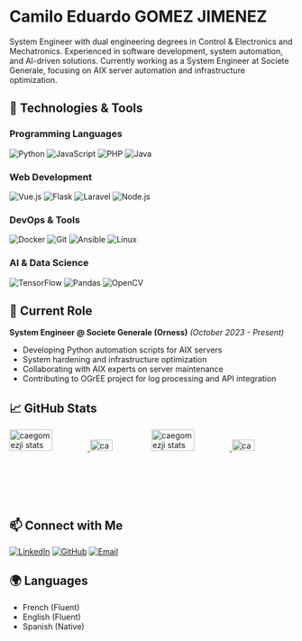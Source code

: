 # Camilo Eduardo GOMEZ JIMENEZ

System Engineer with dual engineering degrees in Control & Electronics and Mechatronics. Experienced in software development, system automation, and AI-driven solutions. Currently working as a System Engineer at Societe Generale, focusing on AIX server automation and infrastructure optimization.

## 🔧 Technologies & Tools

### Programming Languages
![Python](https://img.shields.io/badge/-Python-3776AB?style=flat&logo=Python&logoColor=white)
![JavaScript](https://img.shields.io/badge/-JavaScript-F7DF1E?style=flat&logo=JavaScript&logoColor=black)
![PHP](https://img.shields.io/badge/-PHP-777BB4?style=flat&logo=PHP&logoColor=white)
![Java](https://img.shields.io/badge/-Java-007396?style=flat&logo=Java&logoColor=white)

### Web Development
![Vue.js](https://img.shields.io/badge/-Vue.js-4FC08D?style=flat&logo=Vue.js&logoColor=white)
![Flask](https://img.shields.io/badge/-Flask-000000?style=flat&logo=Flask&logoColor=white)
![Laravel](https://img.shields.io/badge/-Laravel-FF2D20?style=flat&logo=Laravel&logoColor=white)
![Node.js](https://img.shields.io/badge/-Node.js-339933?style=flat&logo=Node.js&logoColor=white)

### DevOps & Tools
![Docker](https://img.shields.io/badge/-Docker-2496ED?style=flat&logo=Docker&logoColor=white)
![Git](https://img.shields.io/badge/-Git-F05032?style=flat&logo=Git&logoColor=white)
![Ansible](https://img.shields.io/badge/-Ansible-EE0000?style=flat&logo=Ansible&logoColor=white)
![Linux](https://img.shields.io/badge/-Linux-FCC624?style=flat&logo=Linux&logoColor=black)

### AI & Data Science
![TensorFlow](https://img.shields.io/badge/-TensorFlow-FF6F00?style=flat&logo=TensorFlow&logoColor=white)
![Pandas](https://img.shields.io/badge/-Pandas-150458?style=flat&logo=Pandas&logoColor=white)
![OpenCV](https://img.shields.io/badge/-OpenCV-5C3EE8?style=flat&logo=OpenCV&logoColor=white)

## 🚀 Current Role
**System Engineer @ Societe Generale (Orness)** *(October 2023 - Present)*
- Developing Python automation scripts for AIX servers
- System hardening and infrastructure optimization
- Collaborating with AIX experts on server maintenance
- Contributing to OGrEE project for log processing and API integration

## 📈 GitHub Stats

<div style="display: flex; justify-content: space-between; margin-bottom: 20px;">
  <a href="#gh-dark-mode-only">
     <img src="https://github-readme-stats.vercel.app/api?username=caegomezji&show_icons=true&theme=github_dark&include_all_commits=true&count_private=true" alt="caegomezji stats" width="55%"/>
     <img src="https://github-readme-stats.vercel.app/api/top-langs/?username=caegomezji&layout=compact&theme=github_dark&include_all_commits=true&count_private=true" alt="caegomezji top languages" width="40%"/>
  </a>
  <a href="#gh-light-mode-only">
     <img src="https://github-readme-stats.vercel.app/api?username=caegomezji&show_icons=true&include_all_commits=true&count_private=true" alt="caegomezji stats" width="55%"/>
     <img src="https://github-readme-stats.vercel.app/api/top-langs/?username=caegomezji&layout=compact&include_all_commits=true&count_private=true" alt="caegomezji top languages" width="40%"/>
  </a>
</div>

## 📫 Connect with Me
[![LinkedIn](https://img.shields.io/badge/-LinkedIn-0A66C2?style=flat&logo=LinkedIn&logoColor=white)](https://linkedin.com/in/caegomezji)
[![GitHub](https://img.shields.io/badge/-GitHub-181717?style=flat&logo=GitHub&logoColor=white)](https://github.com/caegomezji)
[![Email](https://img.shields.io/badge/-Email-EA4335?style=flat&logo=Gmail&logoColor=white)](mailto:caegomezji@gmail.com)

## 🌍 Languages
- French (Fluent)
- English (Fluent)
- Spanish (Native)
 

